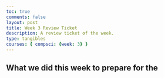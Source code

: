 ```yaml
---
toc: true
comments: false
layout: post
title: Week 3 Review Ticket
description: A review ticket of the week.
type: tangibles
courses: { compsci: {week: 3} }
---
```


## What we did this week to prepare for the 